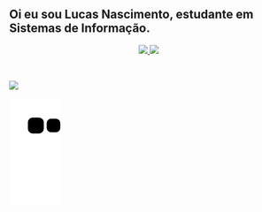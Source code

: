 ## Oi eu sou Lucas Nascimento, estudante em Sistemas de Informação.
<div align="center">
  <a href="https://github.com/lucansl">
  <img height="180em" src="https://github-readme-stats.vercel.app/api?username=LucasNSL&show_icons=true&theme=dark&include_all_commits=true&count_private=true"/>
  <img height="180em" src="https://github-readme-stats.vercel.app/api/top-langs/?username=LucasNSL&layout=compact&langs_count=7&theme=dark"/>
</div>
<div style="display: inline_block"><br>
  
</div>
  
  ##
 
<div> 
  <a href="https://www.instagram.com/lucasnsl21/" target="_blank"><img src="https://img.shields.io/badge/-Instagram-%23E4405F?style=for-the-badge&logo=instagram&logoColor=white" target="_blank"></a>
  <a href="https://www.linkedin.com/in/lucasnascimentob34b02196/4B8r3B4p7yhRXuBWLqsQ546WR43cqQwrbXMDFnBi6vSJBeif8tPW85a7r7DM961Jvk4hdryZoByEp8GC8HzsqJpRN4FxGM9-the-badge&logo=linkedin&logoColor=white" target="_blank"></a> 
 
  ![Snake animation](https://github.com/LucasNSL/LucasNSL/blob/output/github-contribution-grid-snake.svg)
 
</div>
